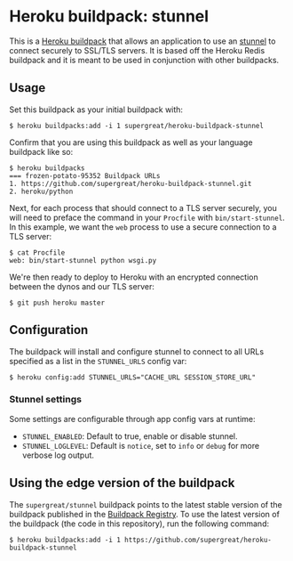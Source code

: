 # Heroku buildpack: stunnel

This is a [Heroku buildpack](http://devcenter.heroku.com/articles/buildpacks) that
allows an application to use an [stunnel](http://stunnel.org) to connect securely to
SSL/TLS servers. It is based off the Heroku Redis buildpack and it is meant to be used in
conjunction with other buildpacks.

## Usage

Set this buildpack as your initial buildpack with:

```console
$ heroku buildpacks:add -i 1 supergreat/heroku-buildpack-stunnel
```

Confirm that you are using this buildpack as well as your language buildpack like so:

```console
$ heroku buildpacks
=== frozen-potato-95352 Buildpack URLs
1. https://github.com/supergreat/heroku-buildpack-stunnel.git
2. heroku/python
```

Next, for each process that should connect to a TLS server securely, you will need to
preface the command in your `Procfile` with `bin/start-stunnel`. In this example, we want
the `web` process to use a secure connection to a TLS server:

```
$ cat Procfile
web: bin/start-stunnel python wsgi.py
```

We're then ready to deploy to Heroku with an encrypted connection between the dynos and our
TLS server:

```
$ git push heroku master
```

## Configuration

The buildpack will install and configure stunnel to connect to all URLs specified as a list
in the  `STUNNEL_URLS` config var:

```
$ heroku config:add STUNNEL_URLS="CACHE_URL SESSION_STORE_URL"
```

### Stunnel settings

Some settings are configurable through app config vars at runtime:

- ``STUNNEL_ENABLED``: Default to true, enable or disable stunnel.
- ``STUNNEL_LOGLEVEL``: Default is `notice`, set to `info` or `debug` for more verbose log output.

## Using the edge version of the buildpack

The `supergreat/stunnel` buildpack points to the latest stable version of the buildpack published in the [Buildpack Registry](https://devcenter.heroku.com/articles/buildpack-registry). To use the latest version of the buildpack (the code in this repository), run the following command:

```
$ heroku buildpacks:add -i 1 https://github.com/supergreat/heroku-buildpack-stunnel
```
